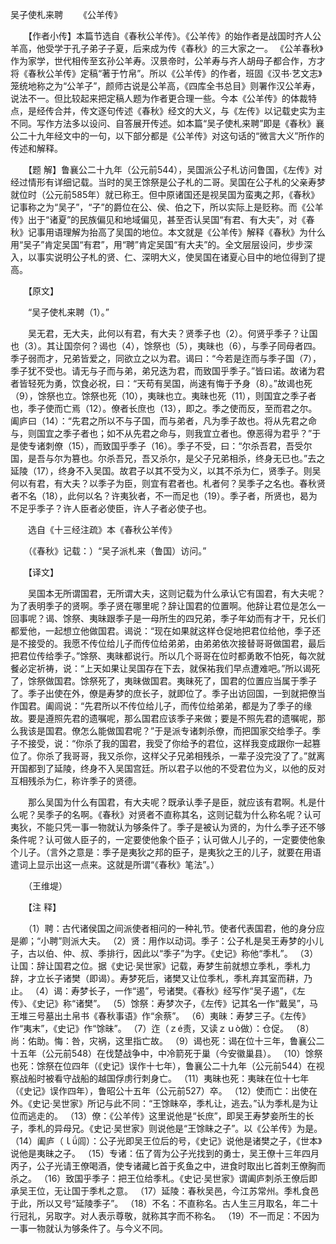 吴子使札来聘
　　《公羊传》 

　　【作者小传】本篇节选自《春秋公羊传》。《公羊传》的始作者是战国时齐人公羊高，他受学于孔子弟子子夏，后来成为传《春秋》的三大家之一。 《公羊春秋》作为家学，世代相传至玄孙公羊寿。汉景帝时，公羊寿与齐人胡母子都合作，方才将《春秋公羊传》定稿“著于竹帛”。所以《公羊传》的作者，班固《汉书·艺文志》笼统地称之为“公羊子”，颜师古说是公羊高，《四库全书总目》则署作汉公羊寿，说法不一。但比较起来把定稿人题为作者更合理一些。今本《公羊传》的体裁特点，是经传合并，传文逐句传述《春秋》经文的大义，与《左传》以记载史实为主不同。写作方法多以设问、自答展开传述。如本篇“吴子使札来聘”即是《春秋》襄公二十九年经文中的一句，以下部分都是《公羊传》对这句话的“微言大义”所作的传述和解释。 　　

　　【题 解】鲁襄公二十九年（公元前544），吴国派公子札访问鲁国，《左传》对经过情形有详细记载。当时的吴王馀祭是公子札的二哥。吴国在公子札的父亲寿梦就位时（公元前585年）就已称王。但中原诸国还是视吴国为蛮夷之邦，《春秋》记事称之为“吴子”，“子”的爵位在公、侯、伯之下，所以实际上是贬称。而《公羊传》出于“诸夏”的民族偏见和地域偏见，甚至否认吴国“有君、有大夫”，对《春秋》记事用语理解为抬高了吴国的地位。本文就是《公羊传》解释《春秋》为什么用“吴子”肯定吴国“有君”，用“聘”肯定吴国“有大夫”的。全文层层设问，步步深入，以事实说明公子札的贤、仁、深明大义，使吴国在诸夏心目中的地位得到了提高。

　　【原文】 

　　“吴子使札来聘（1）。” 

　　吴无君，无大夫，此何以有君，有大夫？贤季子也（2）。何贤乎季子？让国也（3）。其让国奈何？谒也（4），馀祭也（5），夷昧也（6），与季子同母者四。季子弱而才，兄弟皆爱之，同欲立之以为君。谒曰：“今若是迮而与季子国（7），季子犹不受也。请无与子而与弟，弟兄迭为君，而致国乎季子。”皆曰诺。故诸为君者皆轻死为勇，饮食必祝，曰：“天苟有吴国，尚速有悔于予身（8）。”故谒也死（9），馀祭也立。馀祭也死（10），夷昧也立。夷昧也死（11），则国宜之季子者也，季子使而亡焉（12）。僚者长庶也（13），即之。季之使而反，至而君之尔。阖庐曰（14）：“先君之所以不与子国，而与弟者，凡为季子故也。将从先君之命与，则国宜之季子者也；如不从先君之命与，则我宜立者也。僚恶得为君乎？”于是使专诸刺僚（15），而致国乎季子（16）。季子不受，曰：“尔杀吾君，吾受尔国，是吾与尔为篡也。尔杀吾兄，吾又杀尔，是父子兄弟相杀，终身无已也。”去之延陵（17），终身不入吴国。故君子以其不受为义，以其不杀为仁，贤季子。则吴何以有君，有大夫？以季子为臣，则宜有君者也。札者何？吴季子之名也。春秋贤者不名（18），此何以名？许夷狄者，不一而足也（19）。季子者，所贤也，曷为不足乎季子？许人臣者必使臣，许人子者必使子也。　　

　　选自《十三经注疏》本《春秋公羊传》

　　（《春秋》记载：）“吴子派札来（鲁国）访问。”

　　【译文】 

　　吴国本无所谓国君，无所谓大夫，这则记载为什么承认它有国君，有大夫呢？为了表明季子的贤啊。季子贤在哪里呢？辞让国君的位置啊。他辞让君位是怎么一回事呢？谒、馀祭、夷昧跟季子是一母所生的四兄弟，季子年幼而有才干，兄长们都爱他，一起想立他做国君。谒说：“现在如果就这样仓促地把君位给他，季子还是不接受的。我愿不传位给儿子而传位给弟弟，由弟弟依次接替哥哥做国君，最后把君位传给季子。”馀祭、夷昧都说行。所以几个哥哥在位时都勇敢不怕死，每次就餐必定祈祷，说：“上天如果让吴国存在下去，就保祐我们早点遭难吧。”所以谒死了，馀祭做国君。馀祭死了，夷昧做国君。夷昧死了，国君的位置应当属于季子了。季子出使在外，僚是寿梦的庶长子，就即位了。季子出访回国，一到就把僚当作国君。阖闾说：“先君所以不传位给儿子，而传位给弟弟，都是为了季子的缘故。要是遵照先君的遗嘱呢，那么国君应该季子来做；要是不照先君的遗嘱呢，那么我该是国君。僚怎么能做国君呢？”于是派专诸刺杀僚，而把国家交给季子。季子不接受，说：“你杀了我的国君，我受了你给予的君位，这样我变成跟你一起篡位了。你杀了我哥哥，我又杀你，这样父子兄弟相残杀，一辈子没完没了了。”就离开国都到了延陵，终身不入吴国宫廷。所以君子以他的不受君位为义，以他的反对互相残杀为仁，称许季子的贤德。

　　那么吴国为什么有国君，有大夫呢？既承认季子是臣，就应该有君啊。札是什么呢？吴季子的名啊。《春秋》对贤者不直称其名，这则记载为什么称名呢？认可夷狄，不能只凭一事一物就认为够条件了。季子是被认为贤的，为什么季子还不够条件呢？认可做人臣子的，一定要使他象个臣子；认可做人儿子的，一定要使他象个儿子。（言外之意是：季子是夷狄之邦的臣子，是夷狄之王的儿子，就要在用语遣词上显示出这一点来。这就是所谓“《春秋》笔法”。）

　　（王维堤）

　　【注 释】 

　　（1）聘：古代诸侯国之间派使者相问的一种礼节。使者代表国君，他的身分应是卿；“小聘”则派大夫。 （2）贤：用作以动词。季子：公子札是吴王寿梦的小儿子，古以伯、仲、叔、季排行，因此以“季子”为字。《史记》称他“季札”。 （3）让国：辞让国君之位。据《史记·吴世家》记载，寿梦生前就想立季札，季札力辞，才立长子诸樊（即谒）。寿梦死后，诸樊又让位季札，季札弃其室而耕，乃止。 （4）谒：寿梦长子，一作“遏”，号诸樊。《春秋》经写作“吴子遏”，《左传》、《史记》称“诸樊”。 （5）馀祭：寿梦次子，《左传》记其名一作“戴吴”，马王堆三号墓出土帛书《春秋事语》作“余蔡”。 （6）夷昧：寿梦三子。《左传》作“夷末”，《史记》作“馀昧”。 （7）迮（ｚé责，又读ｚｕò做）：仓促。 （8）尚：佑助。悔：咎，灾祸，这里指亡故。 （9）谒也死：谒在位十三年，鲁襄公二十五年（公元前548）在伐楚战争中，中冷箭死于巢（今安徽巢县）。 （10）馀祭也死：馀祭在位四年（《史记》误作十七年），鲁襄公二十九年（公元前544）在视察战船时被看守战船的越国俘虏行刺身亡。 （11）夷昧也死：夷昧在位十七年（《史记》误作四年），鲁昭公十五年（公元前527）卒。 （12）使而亡：出使在外。《史记·吴世家》所记与此不同：“王馀眛卒，季札让，逃去。”认为季札是为让位而逃走的。 （13）僚：《公羊传》这里说他是“长庶”，即吴王寿梦妾所生的长子，季札的异母兄。《史记·吴世家》则说他是“王馀眛之子”。以《公羊传》为是。 （14）阖庐（ｌǘ闾）：公子光即吴王位后的号，《史记》说他是诸樊之子，《世本》说他是夷昧之子。 （15）专诸：伍了胥为公子光找到的勇士，吴王僚十三年四月丙子，公子光请王僚喝酒，使专诸藏匕首于炙鱼之中，进食时取出匕首刺王僚胸而杀之。 （16）致国乎季子：把王位给季札。《史记·吴世家》谓阖庐刺杀王僚后即承吴王位，无让国于季札之意。 （17）延陵：春秋吴邑，今江苏常州。季札食邑于此，所以又号“延陵季子”。 （18）不名：不直称名。古人生三月取名，年二十行冠礼，另取字。对人表示尊敬，就称其字而不称名。 （19）不一而足：不因为一事一物就认为够条件了。与今义不同。 


